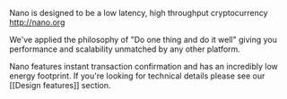 Nano is designed to be a low latency, high throughput cryptocurrency http://nano.org

We've applied the philosophy of "Do one thing and do it well" giving you performance and scalability unmatched by any other platform.

Nano features instant transaction confirmation and has an incredibly low energy footprint.  If you're looking for technical details please see our [[Design features]] section.